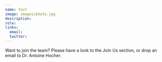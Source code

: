 ```yaml
---
name: You?
image: images/photo.jpg
description: 
role: 
links:
  email: 
  twitter: 
---
```


Want to join the team? Please have a look to the Join Us section, or drop an email to Dr. Antoine Hocher.